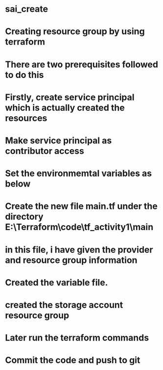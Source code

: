 # sai_create

# Creating  resource group by using terraform
# There are two prerequisites followed to do this
# Firstly, create service principal which is actually created the resources
# Make service principal as contributor access
# Set the environmemtal variables as below
# Create the new file main.tf under the directory E:\Terraform\code\tf_activity1\main
# in this file, i have given the provider and resource group information
# Created the variable file.
# created the storage account resource group
# Later run the terraform commands
# Commit the code and push to git